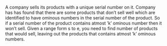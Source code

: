 A company sells its products with a unique serial number on it. Company has has found that there are some products that don’t sell well which are identified to have ominous numbers in the serial number of the product. So if a serial number of the product contains atmost ’k’ ominous number then it won’t sell. Given a range form s to e, you need to find number of products that would sell, leaving out the products that contains atmost ’k’ ominous numbers.